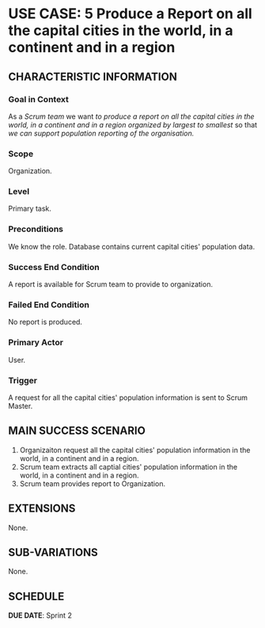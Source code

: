 # USE CASE: 5 Produce a Report on all the capital cities in the world, in a continent and in a region

## CHARACTERISTIC INFORMATION

### Goal in Context

As a *Scrum team* we want *to produce a report on all the capital cities in the world, in a continent and in a region organized by largest to smallest* so that *we can support population reporting of the organisation.*

### Scope

Organization.

### Level

Primary task.

### Preconditions

We know the role.  Database contains current capital cities' population data.

### Success End Condition

A report is available for Scrum team to provide to organization.

### Failed End Condition

No report is produced.

### Primary Actor

User.

### Trigger

A request for all the capital cities' population information is sent to Scrum Master.

## MAIN SUCCESS SCENARIO

1. Organizaiton request all the capital cities' population information in the world, in a continent and in a region.
2. Scrum team extracts all captial cities' population information in the world, in a continent and in a region.
3. Scrum team provides report to Organization.

## EXTENSIONS

None.

## SUB-VARIATIONS

None.

## SCHEDULE

**DUE DATE**: Sprint 2
